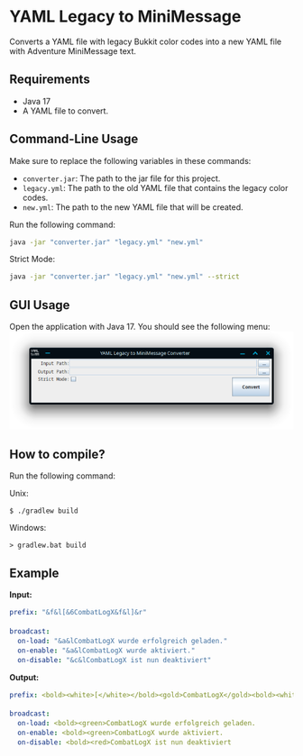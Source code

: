 # YAML Legacy to MiniMessage

Converts a YAML file with legacy Bukkit color codes into a new YAML file with Adventure MiniMessage text.

## Requirements

- Java 17
- A YAML file to convert.

## Command-Line Usage

Make sure to replace the following variables in these commands:

- `converter.jar`: The path to the jar file for this project.
- `legacy.yml`: The path to the old YAML file that contains the legacy color codes.
- `new.yml`: The path to the new YAML file that will be created.

Run the following command:

```sh
java -jar "converter.jar" "legacy.yml" "new.yml"
```

Strict Mode:

```sh
java -jar "converter.jar" "legacy.yml" "new.yml" --strict
```

## GUI Usage

Open the application with Java 17. You should see the following menu:  
![Application Screenshot](images/screenshot.png)

## How to compile?

Run the following command:

Unix:

```shell
$ ./gradlew build
```

Windows:
```shell
> gradlew.bat build
```

## Example

**Input:**

```yaml
prefix: "&f&l[&6CombatLogX&f&l]&r"

broadcast:
  on-load: "&a&lCombatLogX wurde erfolgreich geladen."
  on-enable: "&a&lCombatLogX wurde aktiviert."
  on-disable: "&c&lCombatLogX ist nun deaktiviert"
```

**Output:**

```yaml
prefix: <bold><white>[</white></bold><gold>CombatLogX</gold><bold><white>]

broadcast:
  on-load: <bold><green>CombatLogX wurde erfolgreich geladen.
  on-enable: <bold><green>CombatLogX wurde aktiviert.
  on-disable: <bold><red>CombatLogX ist nun deaktiviert
```
